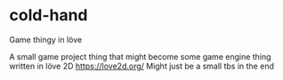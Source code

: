 # cold-hand
Game thingy in löve

A small game project thing that might become some game engine thing written in löve 2D https://love2d.org/
Might just be a small tbs in the end

